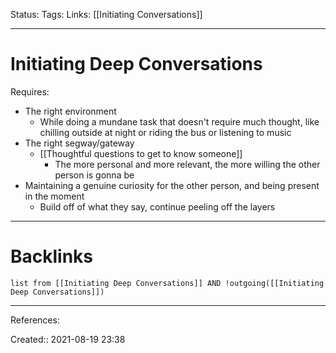 Status: 
Tags: 
Links: [[Initiating Conversations]]
___
# Initiating Deep Conversations
Requires:
- The right environment
	- While doing a mundane task that doesn't require much thought, like chilling outside at night or riding the bus or listening to music
- The right segway/gateway
	- [[Thoughtful questions to get to know someone]]
		- The more personal and more relevant, the more willing the other person is gonna be
- Maintaining a genuine curiosity for the other person, and being present in the moment
	- Build off of what they say, continue peeling off the layers
___
# Backlinks
```dataview
list from [[Initiating Deep Conversations]] AND !outgoing([[Initiating Deep Conversations]])
```
___
References:

Created:: 2021-08-19 23:38
